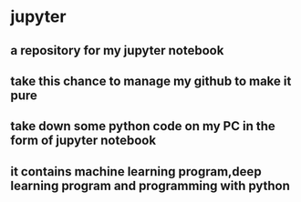 # jupyter
## a repository for my jupyter notebook
## take this chance to manage my github to make it pure
## take down some python code on my PC in the form of jupyter notebook
## it contains machine learning program,deep learning program and programming with python
